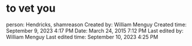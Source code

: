 # to vet you

person: Hendricks, shamreason
Created by: William Menguy
Created time: September 9, 2023 4:17 PM
Date: March 24, 2015 7:12 PM
Last edited by: William Menguy
Last edited time: September 10, 2023 4:25 PM